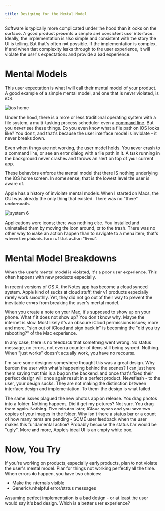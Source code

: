 ```yaml
---

title: Designing for the Mental Model
---
```


Software is typically more complicated under the hood than it looks on the surface. A good product presents a simple and consistent user interface. Ideally, the implementation is also simple and consistent with the story the UI is telling. But that's often not possible. If the implementation is complex, if and when that complexity leaks through to the user experience, it will violate the user's expectations and provide a bad experience.


# Mental Models

This user expectation is what I will call their mental model of your product. A good example of a simple mental model, and one that is never violated, is iOS.

![ios home](/blog/images/ios_home.png)

Under the hood, there is a more or less traditional operating system with a file system, a multi-tasking process scheduler, even a [command line](http://www.iphonefaq.org/archives/971616). But you *never* see these things. Do you even know what a file path on iOS looks like? You don't, and that's because the user interface model is inviolate - it never breaks down.

Even when things are not working, the user model holds. You never crash to a command line, or see an error dialog with a file path in it. A task running in the background never crashes and throws an alert on top of your current app.

These behaviors enforce the mental model that there IS nothing underlying the iOS home screen. In some sense, that is the lowest level the user is aware of.

Apple has a history of inviolate mental models. When I started on Macs, the GUI was already the only thing that existed. There was no "there" underneath.

![system 6](/blog/images/system6.jpg)

Applications were icons; there was nothing else. You installed and uninstalled them by moving the icon around, or to the trash. There was no other way to make an action happen than to navigate to a menu item; that's where the platonic form of that action "lived".


# Mental Model Breakdowns

When the user's mental model is violated, it's a poor user experience. This often happens with new products especially.

In recent versions of OS X, the Notes app has become a cloud synced system. Apple kind of sucks at cloud stuff; their v1 products especially rarely work smoothly. Yet, they did not go out of their way to prevent the inevitable errors from breaking the user's mental model.

When you create a note on your Mac, it's supposed to show up on your phone. What if it does not show up? You don't know why. Maybe the internet is slow. Most likely it's an obscure iCloud permissions issues; more and more, "sign out of iCloud and sign back in" is becoming the "did you try rebooting?" of the Mac experience.

In any case, there is no feedback that something went wrong. No status message, no errors, not even a counter of items still being synced. Nothing. When "just works" doesn't actually work, you have no recourse.

I'm sure some designer somewhere thought this was a great design. Why burden the user with what's happening behind the scenes? I can just here them saying that this is a bug on the backend, and once that's fixed their perfect design will once again result in a perfect product. Newsflash - to the user, your design sucks. They are not making the distinction between interface design and implementation. To them, the design is what failed.

The same issues plagued the new photos app on release. You drag photos into a folder. Nothing happens. Did it get my pictures? Not sure. You drag them again. Nothing. Five minutes later, iCloud syncs and you have two copies of your images in the folder. Why isn't there a status bar or a count of how many items are pending - SOME user feedback when the user makes this fundamental action? Probably because the status bar would be "ugly". More and more, Apple's ideal UI is an empty white box.


# Now, You Try

If you're working on products, especially early products, plan to not violate the user's mental model. Plan for things not working perfectly all the time. When errors do happen, you have two choices:

- Make the internals visible
- Generic/unhelpful error/status messages

Assuming perfect implementation is a bad design - or at least the user would say it's bad design. Which is a better user experience?
